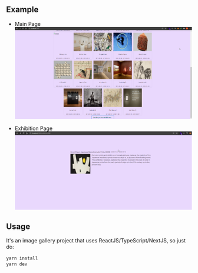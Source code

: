 
## Example
- Main Page
![alt text](https://github.com/websoft-ie/ImageGallery/blob/main/images/exhibition_main.png?raw=true)

- Exhibition Page
![alt text](https://github.com/websoft-ie/ImageGallery/blob/main/images/exhibition_id.png?raw=true)
## Usage

It's an image gallery project that uses ReactJS/TypeScript/NextJS, so just do:
```shell
yarn install
yarn dev
```
